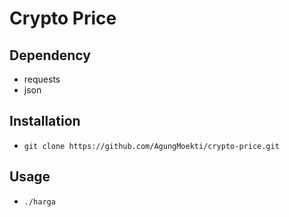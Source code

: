 # Crypto Price

## Dependency
- requests
- json

## Installation
- `git clone https://github.com/AgungMoekti/crypto-price.git`

## Usage
- `./harga`